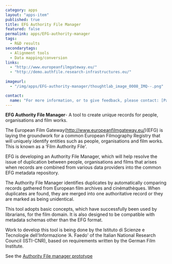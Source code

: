 ```yaml
---
category: apps
layout: "apps-item"
published: true
title: EFG Authority File Manager
featured: false
permalink: apps/EFG-authority-manager
tags: 
  - R&D results
secondarytags:
  - Alignment tools
  - Data mapping/conversion
links: 
  - "http://www.europeanfilmgateway.eu/"
  - "http://demo.authfile.research-infrastructures.eu/"
  
imageurl: 
  - "/img/apps/EFG-authority-manager/thoughtlab_image_0008_IMQ--.png"

contact: 
  name: "For more information, or to give feedback, please contact: [Paolo Manghi](paolo.manghi@isti.cnr.it?subject=ThoughtLab:%20EFG%20Authority%20File%20Manager%20feedback)"
---
```

**EFG Authority File Manager**- A tool to create unique records for people, organisations and film works.

The European Film Gateway(http://www.europeanfilmgateway.eu/)(EFG) is laying the groundwork for a common European Filmography Registry that will uniquely identify entities such as people, organisations and film works. This is known as a &lsquo;Film Authority File&#39;.

EFG is developing an Authority File Manager, which will help resolve the issue of duplication between people, organisations and films that arises when records are combined from various data providers into the common EFG metadata repository.

The Authority File Manager identifies duplicates by automatically comparing records gathered from European film archives and cin&eacute;math&egrave;ques. When duplicates are found, they are merged into one authoritative record or they are marked as being unidentical.

This tool adopts basic concepts, which have successfully been used by librarians, for the film domain. It is also designed to be compatible with metadata schemas other than the EFG format.

Work to develop this tool is being done by the Istituto di Scienze e Tecnologie dell&#39;Informazione &lsquo;A. Faedo&#39; of the Italian National Research Council (ISTI-CNR), based on requirements written by the German Film Institute.

See the [Authority File manager prototype](http://demo.authfile.research-infrastructures.eu/)
